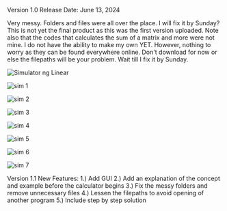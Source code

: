 Version 1.0 Release Date: June 13, 2024

Very messy. Folders and files were all over the place. I will fix it by Sunday? This is not yet the final product as this was the first version uploaded. Note also that the codes that calculates the sum of a matrix and more were not mine. I do not have the ability to make my own YET. However, nothing to worry as they can be found everywhere online. Don't download for now or else the filepaths will be your problem. Wait till I fix it by Sunday.

![Simulator ng Linear](https://github.com/linuxlaber/Linear-Algebra-Calculator/assets/170599771/23b5647d-d0c1-49f5-b888-5d1fbd398004)

![sim 1](https://github.com/linuxlaber/Linear-Algebra-Calculator/assets/170599771/b8fdb5af-4e87-4167-975a-28f3b352eb66)

![sim 2](https://github.com/linuxlaber/Linear-Algebra-Calculator/assets/170599771/21f8dae5-675b-426e-a91f-c5e1b7563ea4)

![sim 3](https://github.com/linuxlaber/Linear-Algebra-Calculator/assets/170599771/8b6117e5-91aa-4e3b-ae67-a8a98ab3dce5)

![sim 4](https://github.com/linuxlaber/Linear-Algebra-Calculator/assets/170599771/7bc2030d-7354-4569-bcd5-7a3406f9757f)

![sim 5](https://github.com/linuxlaber/Linear-Algebra-Calculator/assets/170599771/daa92bdd-442b-4a6e-84cd-a9af41332728)

![sim 6](https://github.com/linuxlaber/Linear-Algebra-Calculator/assets/170599771/ff56ce94-8c8f-4313-993f-923c7b7526b0)

![sim 7](https://github.com/linuxlaber/Linear-Algebra-Calculator/assets/170599771/f2592d6e-aba5-4c81-b895-51e33aa3a5f5)

Version 1.1 New Features:
1.) Add GUI
2.) Add an explanation of the concept and example before the calculator begins
3.) Fix the messy folders and remove unnecessary files
4.) Lessen the filepaths to avoid opening of another program
5.) Include step by step solution







